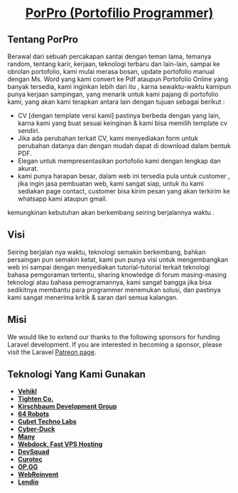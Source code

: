 <p align="center"><a href="https://laravel.com" target="_blank"><h1 align="center">PorPro (Portofilio Programmer)</h1></a></p>

<!-- <p align="center">
<a href="https://github.com/laravel/framework/actions"><img src="https://github.com/laravel/framework/workflows/tests/badge.svg" alt="Build Status"></a>
<a href="https://packagist.org/packages/laravel/framework"><img src="https://img.shields.io/packagist/dt/laravel/framework" alt="Total Downloads"></a>
<a href="https://packagist.org/packages/laravel/framework"><img src="https://img.shields.io/packagist/v/laravel/framework" alt="Latest Stable Version"></a>
<a href="https://packagist.org/packages/laravel/framework"><img src="https://img.shields.io/packagist/l/laravel/framework" alt="License"></a>
</p> -->

## Tentang PorPro

Berawal dari sebuah percakapan santai dengan teman lama, temanya random, tentang karir, kerjaan, teknologi terbaru dan lain-lain, sampai ke obrolan portofolio, kami mulai merasa bosan, update portofolio manual dengan Ms. Word yang kami convert ke Pdf ataupun Portofolio Online yang banyak tersedia, kami inginkan lebih dari itu , karna sewaktu-waktu kamipun punya kerjaan sampingan, yang menarik untuk kami pajang di portofolio kami, yang akan kami terapkan antara lain dengan tujuan sebagai berikut :

- CV [dengan template versi kami] pastinya berbeda dengan yang lain, karna kami yang buat sesuai keinginan & kami bisa memilih template cv sendiri.
- Jika ada perubahan terkait CV, kami menyediakan form untuk perubahan datanya dan dengan mudah dapat di download dalam bentuk PDF.
- Elegan untuk mempresentasikan portofolio kami dengan lengkap dan akurat.
- kami punya harapan besar, dalam web ini tersedia pula untuk customer , jika ingin jasa pembuatan web, kami sangat siap, untuk itu kami sediakan page contact, customer bisa kirim pesan yang akan terkirim ke whatsapp kami ataupun gmail.


kemungkinan kebutuhan akan berkembang seiring berjalannya waktu .

## Visi

Seiring berjalan nya waktu, teknologi semakin berkembang, bahkan persaingan pun semakin ketat, kami pun punya visi untuk mengembangkan web ini sampai dengan menyediakan tutorial-tutorial terkait teknologi bahasa pemgoraman tertentu, sharing knowledge di forum masing-masing teknologi atau bahasa pemogramannya, kami sangat bangga jika bisa sedikitnya membantu para programmer menemukan solusi, dan pastinya kami sangat menerima kritik & saran dari semua kalangan.

## Misi

We would like to extend our thanks to the following sponsors for funding Laravel development. If you are interested in becoming a sponsor, please visit the Laravel [Patreon page](https://patreon.com/taylorotwell).

## Teknologi Yang Kami Gunakan

- **[Vehikl](https://vehikl.com/)**
- **[Tighten Co.](https://tighten.co)**
- **[Kirschbaum Development Group](https://kirschbaumdevelopment.com)**
- **[64 Robots](https://64robots.com)**
- **[Cubet Techno Labs](https://cubettech.com)**
- **[Cyber-Duck](https://cyber-duck.co.uk)**
- **[Many](https://www.many.co.uk)**
- **[Webdock, Fast VPS Hosting](https://www.webdock.io/en)**
- **[DevSquad](https://devsquad.com)**
- **[Curotec](https://www.curotec.com/services/technologies/laravel/)**
- **[OP.GG](https://op.gg)**
- **[WebReinvent](https://webreinvent.com/?utm_source=laravel&utm_medium=github&utm_campaign=patreon-sponsors)**
- **[Lendio](https://lendio.com)**
